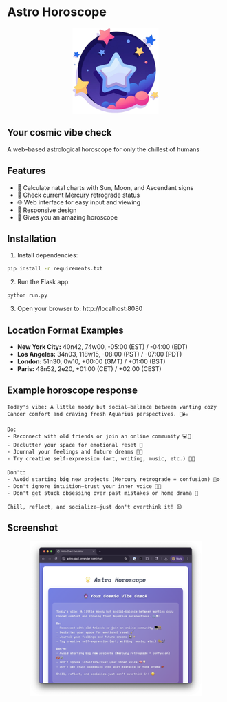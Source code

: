 # Astro Horoscope

<div align="center">
  <img src="images/logo.png" alt="Astro Horoscope Logo" width="200">
</div>

## Your cosmic vibe check

A web-based astrological horoscope for only the chillest of humans

## Features

- 🌟 Calculate natal charts with Sun, Moon, and Ascendant signs
- 📡 Check current Mercury retrograde status
- 🌐 Web interface for easy input and viewing
- 📱 Responsive design
- 🔮 Gives you an amazing horoscope

## Installation

1. Install dependencies:
```bash
pip install -r requirements.txt
```

2. Run the Flask app:
```bash
python run.py
```

3. Open your browser to: http://localhost:8080

## Location Format Examples

- **New York City:** 40n42, 74w00, -05:00 (EST) / -04:00 (EDT)
- **Los Angeles:** 34n03, 118w15, -08:00 (PST) / -07:00 (PDT)
- **London:** 51n30, 0w10, +00:00 (GMT) / +01:00 (BST)
- **Paris:** 48n52, 2e20, +01:00 (CET) / +02:00 (CEST)

## Example horoscope response 

```
Today's vibe: A little moody but social—balance between wanting cozy Cancer comfort and craving fresh Aquarius perspectives. 🌊🌬️

Do:
- Reconnect with old friends or join an online community 💻👯
- Declutter your space for emotional reset 🧹
- Journal your feelings and future dreams 📓✨
- Try creative self-expression (art, writing, music, etc.) 🎨🎶

Don't:
- Avoid starting big new projects (Mercury retrograde = confusion) 🚫⚙️
- Don't ignore intuition—trust your inner voice 🧠💡
- Don't get stuck obsessing over past mistakes or home drama 🚩

Chill, reflect, and socialize—just don't overthink it! 😊
```

## Screenshot

<div align="center">
  <img src="images/screenshot.png" alt="Astro Horoscope Screenshot showing an example horoscope with the three main signs" width="400">
</div>
